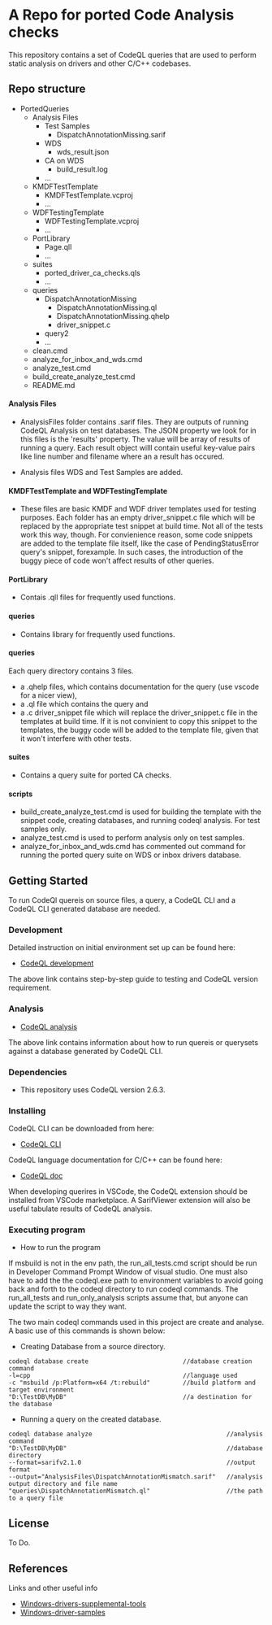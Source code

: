 # A Repo for ported Code Analysis checks

This repository contains a set of CodeQL queries that are used to perform static analysis on drivers and other C/C++ codebases.

## Repo structure

- PortedQueries
    - Analysis Files
        - Test Samples
            - DispatchAnnotationMissing.sarif
        - WDS
            - wds_result.json
        - CA on WDS
            - build_result.log
        - ...
    - KMDFTestTemplate
        - KMDFTestTemplate.vcproj
        - ...
    - WDFTestingTemplate
        - WDFTestingTemplate.vcproj
        - ...
    - PortLibrary
        - Page.qll
        - ...
    - suites
        - ported_driver_ca_checks.qls
        - ...
    - queries
        - DispatchAnnotationMissing
            - DispatchAnnotationMissing.ql
            - DispatchAnnotationMissing.qhelp
            - driver_snippet.c
        - query2 
        - ...
    - clean.cmd
    - analyze_for_inbox_and_wds.cmd
    - analyze_test.cmd
    - build_create_analyze_test.cmd
    - README.md

#### Analysis Files

* AnalysisFiles folder contains .sarif files. They are outputs of running CodeQL Analysis on test databases. The JSON property we look for in this files is the 'results' property. The value will be array of results of running a query. Each result object willl contain useful key-value pairs like line number and filename where an a result has occured.

* Analysis files WDS and Test Samples are added.

#### KMDFTestTemplate and WDFTestingTemplate

* These files are basic KMDF and WDF driver templates used for testing purposes. Each folder has an empty driver_snippet.c file which will be replaced by the appropriate test snippet at build time. Not all of the tests work this way, though. For convienience reason, some code snippets are added to the template file itself, like the case of PendingStatusError query's snippet, forexample. In such cases, the introduction of the buggy piece of code won't affect results of other queries. 

#### PortLibrary

* Contais .qll files for frequently used functions. 


#### queries

* Contains library for frequently used functions. 

#### queries

Each query directory contains 3 files. 

* a .qhelp files, which contains documentation for the query (use vscode for a nicer view),
* a .ql file which contains the query and 
* a .c driver_snippet file which will replace the driver_snippet.c file in the templates at build time. If it is not convinient to copy this snippet to the templates, the buggy code will be added to the template file, given that it won't interfere with other tests.


#### suites

* Contains a query suite for ported CA checks. 

#### scripts

* build_create_analyze_test.cmd is used for building the template with the snippet code, creating databases, and running codeql analysis. For test samples only. 
* analyze_test.cmd is used to perform analysis only on test samples. 
* analyze_for_inbox_and_wds.cmd has commented out command for running the ported query suite on WDS or inbox drivers database. 



## Getting Started

To run CodeQl quereis on source files, a query, a CodeQL CLI and a CodeQL CLI generated database are needed. 

### Development 

Detailed instruction on initial environment set up can be found here:
* [CodeQL development]( https://microsoft.sharepoint.com/teams/osg_core_sigma/dplat/_layouts/15/Doc.aspx?sourcedoc={0f6d196b-f967-4051-98f0-a5f723d95b59}&action=edit&wd=target%28SDAT.one%7Ca82b53b7-33c5-457b-b5a9-7901476954b3%2FCodeQL%20Development%7Cc38b6a51-81e2-441b-a2bc-5f0791c68838%2F%29&wdorigin=NavigationUrl)

The above link contains step-by-step guide to testing and CodeQL version requirement.

### Analysis
* [CodeQL analysis](https://microsoft.sharepoint.com/teams/osg_core_sigma/dplat/_layouts/15/Doc.aspx?sourcedoc={0f6d196b-f967-4051-98f0-a5f723d95b59}&action=edit&wd=target%28SDAT.one%7Ca82b53b7-33c5-457b-b5a9-7901476954b3%2FCodeQL%20Analysis%7C9f360dd7-6a8a-4d30-bf2d-74d35187f073%2F%29&wdorigin=NavigationUrl)

The above link contains information about how to run quereis or querysets against a database generated by CodeQL CLI.


### Dependencies

* This repository uses CodeQL version 2.6.3.

### Installing

CodeQL CLI can be downloaded from here: 

* [CodeQL CLI](https://github.com/github/codeql-cli-binaries/releases)

CodeQL language documentation for C/C++ can be found here: 

* [CodeQL doc](https://codeql.github.com/docs/ql-language-reference/)

When developing querires in VSCode, the CodeQL extension should be installed from VSCode marketplace. A SarifViewer extension will also be useful tabulate results of CodeQL analysis. 


### Executing program

* How to run the program

If msbuild is not in the env path, the run_all_tests.cmd script should be run in Developer Command Prompt Window of visual studio. One must also have to add the the codeql.exe path to environment variables to avoid going back and forth to the codeql directory to run codeql commands. The run_all_tests and run_only_analysis scripts assume that, but anyone can update the script to way they want. 

The two main codeql commands used in this project are create and analyse. A basic use of this commands is shown below:

* Creating Database from a source directory.

```
codeql database create                          //database creation command
-l=cpp                                          //language used
-c "msbuild /p:Platform=x64 /t:rebuild"         //build platform and target environment
"D:\TestDB\MyDB"                                //a destination for the database

```

* Running a query on the created database.

```
codeql database analyze                                     //analysis command  
"D:\TestDB\MyDB"                                            //database directory 
--format=sarifv2.1.0                                        //output format 
--output="AnalysisFiles\DispatchAnnotationMismatch.sarif"   //analysis output directory and file name
"queries\DispatchAnnotationMismatch.ql"                     //the path to a query file

```


## License

To Do.

## References

Links and other useful info
* [Windows-drivers-supplemental-tools](https://github.com/microsoft/Windows-Driver-Developer-Supplemental-Tools)
*  [Windows-driver-samples](https://github.com/Microsoft/Windows-driver-samples)
